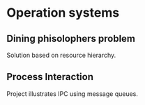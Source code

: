 # Operation systems

## Dining phisolophers problem
Solution based on resource hierarchy.

## Process Interaction
Project illustrates IPC using message queues.
